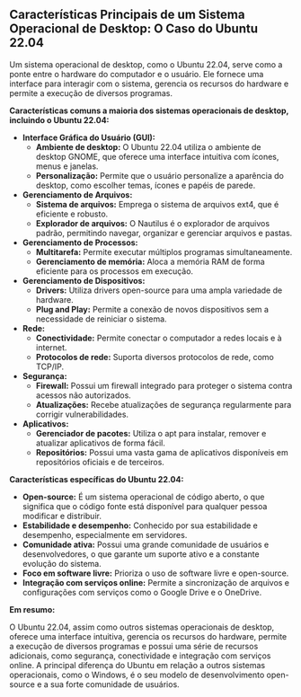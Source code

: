 ## Características Principais de um Sistema Operacional de Desktop: O Caso do Ubuntu 22.04

Um sistema operacional de desktop, como o Ubuntu 22.04, serve como a ponte entre o hardware do computador e o usuário. Ele fornece uma interface para interagir com o sistema, gerencia os recursos do hardware e permite a execução de diversos programas.

**Características comuns a maioria dos sistemas operacionais de desktop, incluindo o Ubuntu 22.04:**

* **Interface Gráfica do Usuário (GUI):**
    * **Ambiente de desktop:** O Ubuntu 22.04 utiliza o ambiente de desktop GNOME, que oferece uma interface intuitiva com ícones, menus e janelas.
    * **Personalização:** Permite que o usuário personalize a aparência do desktop, como escolher temas, ícones e papéis de parede.
* **Gerenciamento de Arquivos:**
    * **Sistema de arquivos:** Emprega o sistema de arquivos ext4, que é eficiente e robusto.
    * **Explorador de arquivos:** O Nautilus é o explorador de arquivos padrão, permitindo navegar, organizar e gerenciar arquivos e pastas.
* **Gerenciamento de Processos:**
    * **Multitarefa:** Permite executar múltiplos programas simultaneamente.
    * **Gerenciamento de memória:** Aloca a memória RAM de forma eficiente para os processos em execução.
* **Gerenciamento de Dispositivos:**
    * **Drivers:** Utiliza drivers open-source para uma ampla variedade de hardware.
    * **Plug and Play:** Permite a conexão de novos dispositivos sem a necessidade de reiniciar o sistema.
* **Rede:**
    * **Conectividade:** Permite conectar o computador a redes locais e à internet.
    * **Protocolos de rede:** Suporta diversos protocolos de rede, como TCP/IP.
* **Segurança:**
    * **Firewall:** Possui um firewall integrado para proteger o sistema contra acessos não autorizados.
    * **Atualizações:** Recebe atualizações de segurança regularmente para corrigir vulnerabilidades.
* **Aplicativos:**
    * **Gerenciador de pacotes:** Utiliza o apt para instalar, remover e atualizar aplicativos de forma fácil.
    * **Repositórios:** Possui uma vasta gama de aplicativos disponíveis em repositórios oficiais e de terceiros.

**Características específicas do Ubuntu 22.04:**

* **Open-source:** É um sistema operacional de código aberto, o que significa que o código fonte está disponível para qualquer pessoa modificar e distribuir.
* **Estabilidade e desempenho:** Conhecido por sua estabilidade e desempenho, especialmente em servidores.
* **Comunidade ativa:** Possui uma grande comunidade de usuários e desenvolvedores, o que garante um suporte ativo e a constante evolução do sistema.
* **Foco em software livre:** Prioriza o uso de software livre e open-source.
* **Integração com serviços online:** Permite a sincronização de arquivos e configurações com serviços como o Google Drive e o OneDrive.

**Em resumo:**

O Ubuntu 22.04, assim como outros sistemas operacionais de desktop, oferece uma interface intuitiva, gerencia os recursos do hardware, permite a execução de diversos programas e possui uma série de recursos adicionais, como segurança, conectividade e integração com serviços online. A principal diferença do Ubuntu em relação a outros sistemas operacionais, como o Windows, é o seu modelo de desenvolvimento open-source e a sua forte comunidade de usuários.

